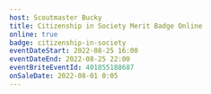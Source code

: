 ```yaml
---
host: Scoutmaster Bucky
title: Citizenship in Society Merit Badge Online
online: true
badge: citizenship-in-society
eventDateStart: 2022-08-25 16:00
eventDateEnd: 2022-08-25 22:00
eventBriteEventId: 401855188687
onSaleDate: 2022-08-01 0:05
---
```

